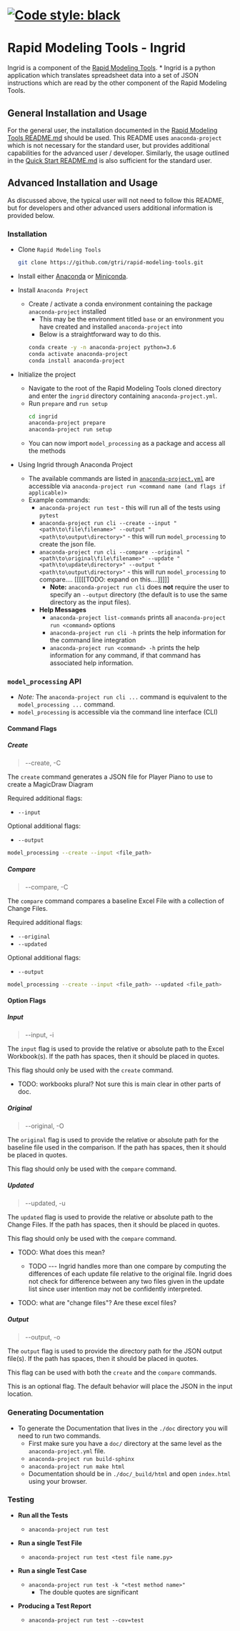[![Code style: black](https://img.shields.io/badge/code%20style-black-000000.svg)](https://github.com/python/black)
=======
# Rapid Modeling Tools - Ingrid

Ingrid is a component of the [Rapid Modeling Tools](https://github.com/gtri/rapid-modeling-tools). * Ingrid is a python application which translates spreadsheet data into a set of JSON instructions which are read by the other component of the Rapid Modeling Tools. 

## General Installation and Usage

For the general user, the installation documented in the [Rapid Modeling Tools README.md](../README.md) should be used. This README uses `anaconda-project` which is not necessary for the standard user, but provides additional capabilities for the advanced user / developer. Similarly, the usage outlined in the [Quick Start README.md](../ingrid-quick-start/README.md) is also sufficient for the standard user. 

## Advanced Installation and Usage

As discussed above, the typical user will not need to follow this README, but for developers and other advanced users additional information is provided below. 


### Installation

- Clone `Rapid Modeling Tools`
  ```bash
  git clone https://github.com/gtri/rapid-modeling-tools.git
  ```

- Install either [Anaconda](https://www.anaconda.com/distribution/ "Anaconda Download Page") or [Miniconda](https://docs.conda.io/en/latest/miniconda.html "Miniconda Download Page").
- Install `Anaconda Project`
  - Create / activate a conda environment containing the package `anaconda-project` installed
    * This may be the environment titled `base` or an environment you have created and installed `anaconda-project` into
    * Below is a straightforward way to do this.
    ```bash
    conda create -y -n anaconda-project python=3.6
    conda activate anaconda-project
    conda install anaconda-project
    ```
- Initialize the project
  - Navigate to the root of the Rapid Modeling Tools cloned directory and enter the `ingrid` directory containing `anaconda-project.yml`.
  - Run `prepare` and `run setup`
    ```bash
    cd ingrid
    anaconda-project prepare
    anaconda-project run setup
    ```
  - You can now import `model_processing` as a package and access all the methods
- Using Ingrid through Anaconda Project     
    - The available commands are listed in [`anaconda-project.yml`](anaconda-project.yml) are accessible via `anaconda-project run <command name (and flags if applicable)>`
    - Example commands:
        - `anaconda-project run test` - this will run all of the tests using `pytest`
        - `anaconda-project run cli --create --input "<path\to\file\filename>" --output "<path\to\output\directory>"` - this will run `model_processing` to create the json file.
        - `anaconda-project run cli --compare --original "<path\to\original\file\filename>" --update "<path\to\update\directory>" --output "<path\to\output\directory>"` - this will run `model_processing` to compare.... [[[[[TODO: expand on this....]]]]]
          - **Note:** `anaconda-project run cli` does **not** require the user to specify an `--output` directory (the default is to use the same directory as the input files).
        * **Help Messages**
            * `anaconda-project list-commands` prints all `anaconda-project run <command>` options
            * `anaconda-project run cli -h` prints the help information for the command line integration
            * `anaconda-project run <command> -h` prints the help information for any command, if that command has associated help information.

### `model_processing` API 

- _Note:_ The `anaconda-project run cli ...` command is equivalent to the `model_processing ...` command.
- `model_processing` is accessible via the command line interface (CLI)

#### Command Flags

##### Create

> --create, -C

The `create` command generates a JSON file for Player Piano to use to create a MagicDraw Diagram

Required additional flags: 
- `--input`

Optional additional flags:
- `--output` 

```bash
model_processing --create --input <file_path>
```

##### Compare

> --compare, -C
    
The `compare` command compares a baseline Excel File with a collection of Change Files.

Required additional flags: 
- `--original`
- `--updated`

Optional additional flags:
- `--output` 

```bash
model_processing --create --input <file_path> --updated <file_path>
```
    
#### Option Flags

##### Input

> --input, -i

The `input` flag is used to provide the relative or absolute path to the Excel Workbook(s). If the path has spaces, then it should be placed in quotes.

This flag should only be used with the `create` command.

* TODO: workbooks plural? Not sure this is main clear in other parts of doc.  

##### Original

> --original, -O

The `original` flag is used to provide the relative or absolute path for the baseline file used in the comparison. If the path has spaces, then it should be placed in quotes. 

This flag should only be used with the `compare` command. 

##### Updated

> --updated, -u

The `updated` flag is used to provide the relative or absolute path to the Change Files. If the path has spaces, then it should be placed in quotes.

This flag should only be used with the `compare` command.

- TODO: What does this mean?
  - TODO --- Ingrid handles more than one compare by computing the differences of each update file relative to the original file. Ingrid does not check for difference between any two files given in the update list since user intention may not be confidently interpreted.

- TODO: what are "change files"? Are these excel files? 


##### Output

> --output, -o

The `output` flag is used to provide the directory path for the JSON output file(s). If the path has spaces, then it should be placed in quotes.

This flag can be used with both the `create` and the `compare` commands. 

This is an optional flag. The default behavior will place the JSON in the input location.


### Generating Documentation

* To generate the Documentation that lives in the `./doc` directory you will
need to run two commands.
    * First make sure you have a `doc/` directory at the same level as the
    `anaconda-project.yml` file.
    * `anaconda-project run build-sphinx`
    * `anaconda-project run make html`
    * Documentation should be in `./doc/_build/html` and open
    `index.html` using your browser.

### Testing

* **Run all the Tests**
    * `anaconda-project run test`

* **Run a single Test File**
    * `anaconda-project run test <test file name.py>`

* **Run a single Test Case**
    * `anaconda-project run test -k "<test method name>"`
        * The double quotes are significant

* **Producing a Test Report**
    * `anaconda-project run test --cov=test`
